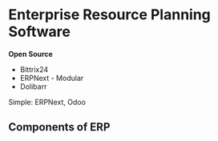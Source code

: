 # Enterprise Resource Planning Software
**Open Source**
- Bittrix24
- ERPNext - Modular
- Dolibarr

Simple: ERPNext, Odoo
## Components of ERP
